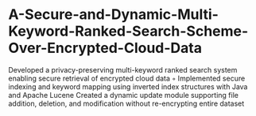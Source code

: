 # A-Secure-and-Dynamic-Multi-Keyword-Ranked-Search-Scheme-Over-Encrypted-Cloud-Data
 Developed a privacy-preserving multi-keyword ranked search system enabling secure retrieval of encrypted cloud data ◦ Implemented secure indexing and keyword mapping using inverted index structures with Java and Apache Lucene   Created a dynamic update module supporting file addition, deletion, and modification without re-encrypting entire dataset
